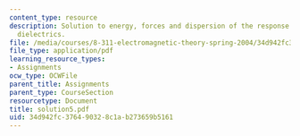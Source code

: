```yaml
---
content_type: resource
description: Solution to energy, forces and dispersion of the response function in
  dielectrics.
file: /media/courses/8-311-electromagnetic-theory-spring-2004/34d942fc376490328c1ab273659b5161_solution5.pdf
file_type: application/pdf
learning_resource_types:
- Assignments
ocw_type: OCWFile
parent_title: Assignments
parent_type: CourseSection
resourcetype: Document
title: solution5.pdf
uid: 34d942fc-3764-9032-8c1a-b273659b5161
---
```

